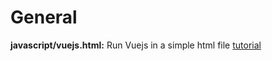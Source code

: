 # General

**javascript/vuejs.html:** Run Vuejs in a simple html file [tutorial](https://www.lamadly.com/articles/how-to-run-vuejs-in-a-simple-html-file)
